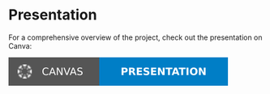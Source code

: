 
# Presentation

For a comprehensive overview of the project, check out the presentation on Canva:  

[![Presentation](./logo.svg)](https://www.canva.com/design/DAGV9Z27ZSA/eM0QLgLvtj5FMVYIzDwfag/view?utm_content=DAGV9Z27ZSA&utm_campaign=designshare&utm_medium=link2&utm_source=uniquelinks&utlId=hc517fc9fef)





